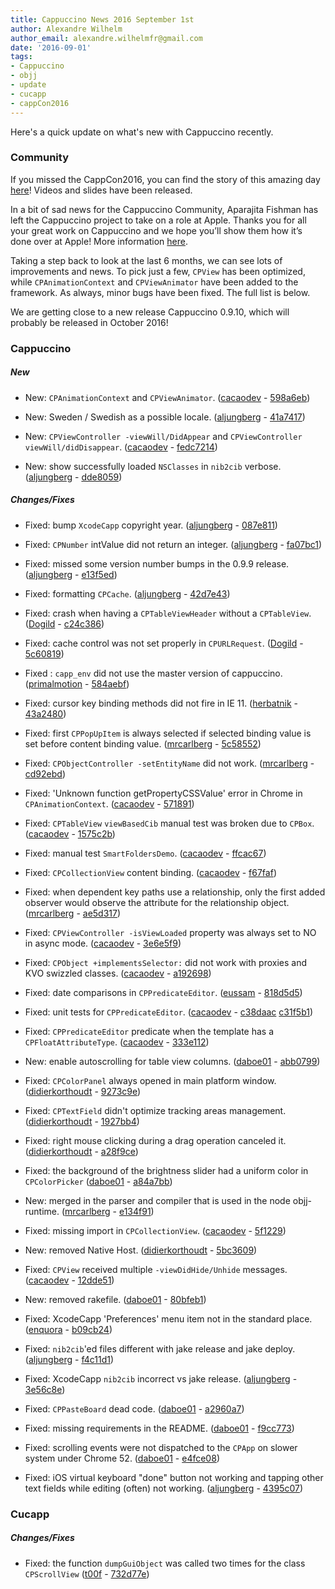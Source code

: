 ```yaml
---
title: Cappuccino News 2016 September 1st
author: Alexandre Wilhelm
author_email: alexandre.wilhelmfr@gmail.com
date: '2016-09-01'
tags:
- Cappuccino
- objj
- update
- cucapp
- cappCon2016
---
```


Here's a quick update on what's new with Cappuccino recently.

### Community

If you missed the CappCon2016, you can find the story of this amazing day [here](http://www.cappuccino-project.org/blog/2016/04/cappcon-2016.html)! Videos and slides have been released.

In a bit of sad news for the Cappuccino Community, Aparajita Fishman has left the Cappuccino project to take on a role at Apple. Thanks you for all your great work on Cappuccino and we hope you’ll show them how it’s done over at Apple! More information [here](http://www.cappuccino-project.org/blog/2016/08/aparajita-leaves.html).

Taking a step back to look at the last 6 months, we can see lots of improvements and news. To pick just a few, `CPView` has been optimized, while `CPAnimationContext` and `CPViewAnimator` have been added to the framework. As always, minor bugs have been fixed. The full list is below.

We are getting close to a new release Cappuccino 0.9.10, which will probably be released in October 2016!

### Cappuccino

##### New

- New: `CPAnimationContext` and `CPViewAnimator`. ([cacaodev](https://github.com/cacaodev) - [598a6eb](https://github.com/cappuccino/cappuccino/commit/598a6ebaed43f65fa91374cdfa2a976fc4cd19e4))

- New: Sweden / Swedish as a possible locale. ([aljungberg](https://github.com/aljungberg) - [41a7417](https://github.com/cappuccino/cappuccino/commit/41a741724f7da85835ed3b7e12eee1376b0b0cfc))

- New: `CPViewController -viewWill/DidAppear` and `CPViewController viewWill/didDisappear`. ([cacaodev](https://github.com/cacaodev) - [fedc7214](https://github.com/cappuccino/cappuccino/commit/fedc721432bb30c244030a5f632ca27474b966c2))

- New: show successfully loaded `NSClasses` in `nib2cib` verbose. ([aljungberg](https://github.com/aljungberg) - [dde8059](https://github.com/cappuccino/cappuccino/commit/dde805931dbb2d04ad0ec8124da2b1cc5d2a0bd2))

##### Changes/Fixes

- Fixed: bump `XcodeCapp` copyright year. ([aljungberg](https://github.com/aljungberg) - [087e811](https://github.com/cappuccino/cappuccino/commit/087e811586879d9ceedb5316a5fb49f784653c8d))

- Fixed: `CPNumber` intValue did not return an integer. ([aljungberg](https://github.com/aljungberg) - [fa07bc1](https://github.com/cappuccino/cappuccino/commit/fa07bc143e2427c2a1d373b5ea7149eb3d34d883))

- Fixed: missed some version number bumps in the 0.9.9 release. ([aljungberg](https://github.com/aljungberg) - [e13f5ed](https://github.com/cappuccino/cappuccino/commit/e13f5ed730f52c77836654df2ad3f41e00b599f1))

- Fixed: formatting `CPCache`. ([aljungberg](https://github.com/aljungberg) - [42d7e43](https://github.com/cappuccino/cappuccino/commit/42d7e4312bcfe4c7d1257e1aff9c5a5c68f71495))

- Fixed: crash when having a `CPTableViewHeader` without a `CPTableView`. ([Dogild](https://github.com/Dogild) - [c24c386](https://github.com/cappuccino/cappuccino/commit/c24c3868bb78d942e4309d18329da4f2cedd84a9))

- Fixed: cache control was not set properly in `CPURLRequest`. ([Dogild](https://github.com/Dogild) - [5c60819](https://github.com/cappuccino/cappuccino/commit/5c60819668b1446127e4989e059bc6f3b3c46cee))

- Fixed : `capp_env` did not use the master version of cappuccino. ([primalmotion](https://github.com/primalmotion) - [584aebf](https://github.com/cappuccino/cappuccino/commit/584aebf76bf644fc18a630cf30be445301ec394b))

- Fixed: cursor key binding methods did not fire in IE 11. ([herbatnik](https://github.com/herbatnik) - [43a2480](https://github.com/cappuccino/cappuccino/commit/43a248069921716ae2d30879ef9d7481b0ba3cfa))

- Fixed: first `CPPopUpItem` is always selected if selected binding value is set before content binding value. ([mrcarlberg](https://github.com/mrcarlberg) - [5c58552](https://github.com/cappuccino/cappuccino/commit/5c58552d9165b0f5804e624ca7a0cb1472260519))

- Fixed: `CPObjectController -setEntityName` did not work. ([mrcarlberg](https://github.com/mrcarlberg) - [cd92ebd](https://github.com/cappuccino/cappuccino/commit/cd92ebd69cad6b3cd6014614f3ff2f8935faa332))

- Fixed: 'Unknown function getPropertyCSSValue' error in Chrome in `CPAnimationContext`. ([cacaodev](https://github.com/cacaodev) - [571891](https://github.com/cappuccino/cappuccino/commit/57189183d642e02c5724c82af178f19788cc0d3b))

- Fixed: `CPTableView` `viewBasedCib` manual test was broken due to `CPBox`. ([cacaodev](https://github.com/cacaodev) - [1575c2b](https://github.com/cappuccino/cappuccino/commit/1575c2bc10715199d092ca359a624ddfe75375ee))

- Fixed: manual test `SmartFoldersDemo`. ([cacaodev](https://github.com/cacaodev) - [ffcac67](https://github.com/cappuccino/cappuccino/commit/ffcac677e0d41bcd5e54654540f510f626d5d7e1))

- Fixed: `CPCollectionView` content binding. ([cacaodev](https://github.com/cacaodev) - [f67faf](https://github.com/cappuccino/cappuccino/commit/f67fafdb8ece3a6cd921c63c9d9eaf9f58c86493))

- Fixed: when dependent key paths use a relationship, only the first added observer would observe the attribute for the relationship object. ([mrcarlberg](https://github.com/mrcarlberg) - [ae5d317](https://github.com/cappuccino/cappuccino/commit/ae5d31746e9d157f2500a6e4a5996fb0d451a577))

- Fixed: `CPViewController -isViewLoaded` property was always set to NO in async mode. ([cacaodev](https://github.com/cacaodev) - [3e6e5f9](https://github.com/cappuccino/cappuccino/commit/3e6e5f95ecc088126445eafa25e910263f7e6bf4))

- Fixed: `CPObject +implementsSelector:` did not work with proxies and KVO swizzled classes. ([cacaodev](https://github.com/cacaodev) - [a192698](https://github.com/cappuccino/cappuccino/commit/a1926982c64216041e74e3502732e9ee7cf95b2e))

- Fixed: date comparisons in `CPPredicateEditor`. ([eussam](https://github.com/eussam) - [818d5d5](https://github.com/cappuccino/cappuccino/commit/818d5d782fe3771563b0ada4e3f1e9af8aff0030))

- Fixed: unit tests for `CPPredicateEditor`. ([cacaodev](https://github.com/cacaodev) - [c38daac](https://github.com/cappuccino/cappuccino/commit/c38daac6469e2cae92a07d9fc3f9f0991bef5d08) [c31f5b1](https://github.com/cappuccino/cappuccino/commit/c31f5b1d593484379dca362567b5e1b06a487b9b))

- Fixed: `CPPredicateEditor` predicate when the template has a `CPFloatAttributeType`. ([cacaodev](https://github.com/cacaodev) - [333e112](https://github.com/cappuccino/cappuccino/commit/333e112e375f74e0d812cc9c02f2d90e2a825b05))

- New: enable autoscrolling for table view columns. ([daboe01](https://github.com/daboe01) - [abb0799](https://github.com/cappuccino/cappuccino/commit/abb0799817aaad2a10e093eeaae3c30907a202dd))

- Fixed: `CPColorPanel` always opened in main platform window. ([didierkorthoudt](https://github.com/didierkorthoudt) - [9273c9e](https://github.com/cappuccino/cappuccino/commit/9273c9ee10e109ca3698306c975ef85a6280ba85))

- Fixed: `CPTextField` didn't optimize tracking areas management. ([didierkorthoudt](https://github.com/didierkorthoudt) - [1927bb4](https://github.com/cappuccino/cappuccino/commit/1927bb479813ffc3849d421aa424c356ab49425f))

- Fixed: right mouse clicking during a drag operation canceled it. ([didierkorthoudt](https://github.com/didierkorthoudt) - [a28f9ce](https://github.com/cappuccino/cappuccino/commit/a28f9ceebac335a2a983dfd59ab0e5e100454bf8))

- Fixed: the background of the brightness slider had a uniform color in `CPColorPicker` ([daboe01](https://github.com/daboe01) - [a84a7bb](https://github.com/cappuccino/cappuccino/commit/a84a7bb7c344ec674341fd12248fff8f7838cbb8))

- New: merged in the parser and compiler that is used in the node objj-runtime. ([mrcarlberg](https://github.com/mrcarlberg) - [e134f91](https://github.com/cappuccino/cappuccino/commit/e134f910aadb6ccf9a518e00d0dd7d85107d53fb))

- Fixed: missing import in `CPCollectionView`. ([cacaodev](https://github.com/cacaodev) - [5f1229](https://github.com/cappuccino/cappuccino/commit/5f12291ac4fab4351f0cfbc85df88066ac6ad329))

- New: removed Native Host. ([didierkorthoudt](https://github.com/didierkorthoudt) - [5bc3609](https://github.com/cappuccino/cappuccino/commit/5bc3609ad7def39309d939e68e8497d428763527))

- Fixed: `CPView` received multiple `-viewDidHide/Unhide` messages. ([cacaodev](https://github.com/cacaodev) - [12dde51](https://github.com/cappuccino/cappuccino/commit/12dde5154fbe9e1b27ec5a5d98ac6cb4993b38e1))

- New: removed rakefile. ([daboe01](https://github.com/daboe01) - [80bfeb1](https://github.com/cappuccino/cappuccino/commit/80bfeb1a29ba52a0a3fd35a0189c48f9e8b5971e))

- Fixed: XcodeCapp 'Preferences' menu item not in the standard place. ([enquora](https://github.com/enquora ) - [b09cb24](https://github.com/cappuccino/cappuccino/commit/b09cb2480464e1dccf45c40e892e344b7766d138))

- Fixed: `nib2cib`'ed files different with jake release and jake deploy. ([aljungberg](https://github.com/aljungberg) - [f4c11d1](https://github.com/cappuccino/cappuccino/commit/f4c11d14e734cb6e78dd998735cbfac8af4734b8))

- Fixed: XcodeCapp `nib2cib` incorrect vs jake release. ([aljungberg](https://github.com/aljungberg) - [3e56c8e](https://github.com/cappuccino/cappuccino/commit/3e56c8ed8b27284defdf9f46e0e9809b644fde3a))

- Fixed: `CPPasteBoard` dead code. ([daboe01](https://github.com/daboe01) - [a2960a7](https://github.com/cappuccino/cappuccino/commit/a2960a7997ff82b12d9c679a449e46459d7dd4ee))

- Fixed: missing requirements in the README. ([daboe01](https://github.com/daboe01) - [f9cc773](https://github.com/cappuccino/cappuccino/commit/f9cc77382a5fb3909198b22683a52c6d851d4274))

- Fixed: scrolling events were not dispatched to the `CPApp` on slower system under Chrome 52. ([daboe01](https://github.com/daboe01) - [e4fce08](https://github.com/cappuccino/cappuccino/commit/e4fce08effcee54287eaaa512ccf14891e805cad))

- Fixed: iOS virtual keyboard "done" button not working and tapping other text fields while editing (often) not working. ([aljungberg](https://github.com/aljungberg) - [4395c07](https://github.com/cappuccino/cappuccino/commit/4395c0764841655d1213002d9cd8da230b05f365))

### Cucapp

##### Changes/Fixes

- Fixed: the function `dumpGuiObject` was called two times for the class `CPScrollView` ([t00f](https://github.com/t00f) - [732d77e](https://github.com/cappuccino/cucapp/commit/732d77ee8e686c74745df7dd4e128996920ad3f6))
